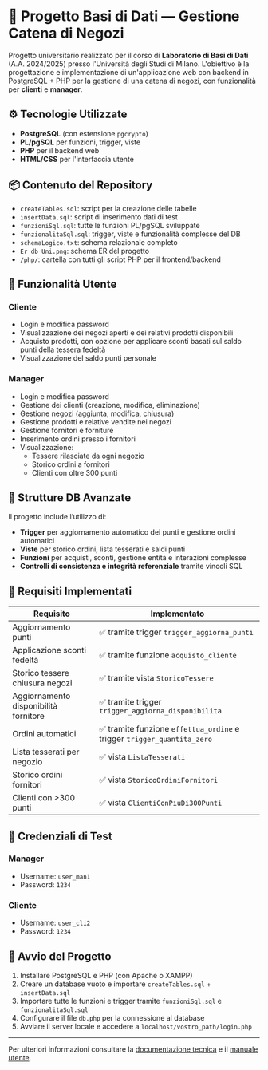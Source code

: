 # 🛒 Progetto Basi di Dati — Gestione Catena di Negozi

Progetto universitario realizzato per il corso di **Laboratorio di Basi di Dati** (A.A. 2024/2025) presso l'Università degli Studi di Milano. L'obiettivo è la progettazione e implementazione di un'applicazione web con backend in PostgreSQL + PHP per la gestione di una catena di negozi, con funzionalità per **clienti** e **manager**.

## ⚙️ Tecnologie Utilizzate

- **PostgreSQL** (con estensione `pgcrypto`)
- **PL/pgSQL** per funzioni, trigger, viste
- **PHP** per il backend web
- **HTML/CSS** per l'interfaccia utente

## 📦 Contenuto del Repository

- `createTables.sql`: script per la creazione delle tabelle
- `insertData.sql`: script di inserimento dati di test
- `funzioniSql.sql`: tutte le funzioni PL/pgSQL sviluppate
- `funzionalitaSql.sql`: trigger, viste e funzionalità complesse del DB
- `schemaLogico.txt`: schema relazionale completo
- `Er db Uni.png`: schema ER del progetto
- `/php/`: cartella con tutti gli script PHP per il frontend/backend

## 👤 Funzionalità Utente

### Cliente
- Login e modifica password
- Visualizzazione dei negozi aperti e dei relativi prodotti disponibili
- Acquisto prodotti, con opzione per applicare sconti basati sul saldo punti della tessera fedeltà
- Visualizzazione del saldo punti personale

### Manager
- Login e modifica password
- Gestione dei clienti (creazione, modifica, eliminazione)
- Gestione negozi (aggiunta, modifica, chiusura)
- Gestione prodotti e relative vendite nei negozi
- Gestione fornitori e forniture
- Inserimento ordini presso i fornitori
- Visualizzazione:
  - Tessere rilasciate da ogni negozio
  - Storico ordini a fornitori
  - Clienti con oltre 300 punti

## 🧠 Strutture DB Avanzate

Il progetto include l’utilizzo di:
- **Trigger** per aggiornamento automatico dei punti e gestione ordini automatici
- **Viste** per storico ordini, lista tesserati e saldi punti
- **Funzioni** per acquisti, sconti, gestione entità e interazioni complesse
- **Controlli di consistenza e integrità referenziale** tramite vincoli SQL

## 📝 Requisiti Implementati

| Requisito | Implementato |
|----------|--------------|
| Aggiornamento punti | ✅ tramite trigger `trigger_aggiorna_punti` |
| Applicazione sconti fedeltà | ✅ tramite funzione `acquisto_cliente` |
| Storico tessere chiusura negozi | ✅ tramite vista `StoricoTessere` |
| Aggiornamento disponibilità fornitore | ✅ tramite trigger `trigger_aggiorna_disponibilita` |
| Ordini automatici | ✅ tramite funzione `effettua_ordine` e trigger `trigger_quantita_zero` |
| Lista tesserati per negozio | ✅ vista `ListaTesserati` |
| Storico ordini fornitori | ✅ vista `StoricoOrdiniFornitori` |
| Clienti con >300 punti | ✅ vista `ClientiConPiuDi300Punti` |

## 🧪 Credenziali di Test

### Manager
- Username: `user_man1`
- Password: `1234`

### Cliente
- Username: `user_cli2`
- Password: `1234`

## 🚀 Avvio del Progetto

1. Installare PostgreSQL e PHP (con Apache o XAMPP)
2. Creare un database vuoto e importare `createTables.sql` + `insertData.sql`
3. Importare tutte le funzioni e trigger tramite `funzioniSql.sql` e `funzionalitaSql.sql`
4. Configurare il file `db.php` per la connessione al database
5. Avviare il server locale e accedere a `localhost/vostro_path/login.php`

---

Per ulteriori informazioni consultare la [documentazione tecnica](./Documentazione.pdf) e il [manuale utente](./ManualeUtente.pdf).
